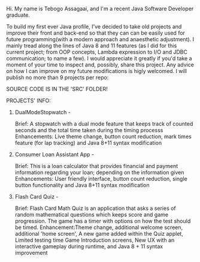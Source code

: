 Hi. My name is Tebogo Assagaai, and I'm a recent Java Software Developer graduate. 

To build my first ever Java profile, I've decided to take old projects and improve their front and back-end so that they can can be easily used for future programming(with a modern approach and anaesthetic adjustment). I mainly tread along the lines of Java 8 and 11 features
(as I did for this current project; from OOP concepts, Lambda expression to I/O and JDBC communication; to name a few).
I would appreciate it greatly if you'd take a moment of your time to inspect and, possibly, share this project. Any advice on how I can improve on my future modifications is higly welcomed. I will publish no more than 9 projects per repo:

SOURCE CODE IS IN THE 'SRC' FOLDER!

PROJECTS' INFO:

1. DualModeStopwatch - 

    Brief: A stopwatch with a dual mode feature that keeps track of counted seconds and the total time taken during the timing processs
    Enhancements: Live theme change, button count reduction, mark times feature (for lap tracking) and Java 8+11 syntax modification
    
2. Consumer Loan Assistant App - 

    Brief: This is a loan calculator that provides financial and payment information regarding your loan; depending on the information given
    Enhancements: User friendly interface, button count reduction, single button functionality and Java 8+11 syntax modification
    
3. Flash Card Quiz - 
 
	Brief: Flash Card Math Quiz is an application that asks a series of random mathematical questions which keeps score and game progression.
	       The game has a timer with options on how the test should be timed.
	Enhancement:Theme change, additional welcome screen, additional 'home screen', A new game added within the Quiz applet, Limited testing time
		    Game Introduction screens, New UX with an interactive gameplay during runtime, and Java 8 + 11 syntax improvement 

